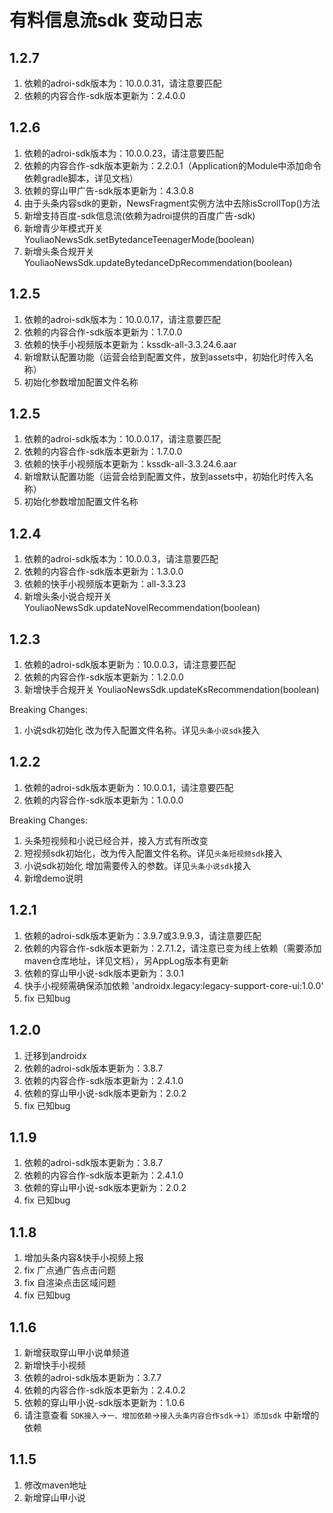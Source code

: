 # 有料信息流sdk 变动日志

## 1.2.7
1. 依赖的adroi-sdk版本为：10.0.0.31，请注意要匹配
2. 依赖的内容合作-sdk版本更新为：2.4.0.0

## 1.2.6
1. 依赖的adroi-sdk版本为：10.0.0.23，请注意要匹配
2. 依赖的内容合作-sdk版本更新为：2.2.0.1（Application的Module中添加命令依赖gradle脚本，详见文档）
3. 依赖的穿山甲广告-sdk版本更新为：4.3.0.8
4. 由于头条内容sdk的更新，NewsFragment实例方法中去除isScrollTop()方法  
5. 新增支持百度-sdk信息流(依赖为adroi提供的百度广告-sdk)
6. 新增青少年模式开关 YouliaoNewsSdk.setBytedanceTeenagerMode(boolean)
7. 新增头条合规开关 YouliaoNewsSdk.updateBytedanceDpRecommendation(boolean)

## 1.2.5
1. 依赖的adroi-sdk版本为：10.0.0.17，请注意要匹配
2. 依赖的内容合作-sdk版本更新为：1.7.0.0
3. 依赖的快手小视频版本更新为：kssdk-all-3.3.24.6.aar
4. 新增默认配置功能（运营会给到配置文件，放到assets中，初始化时传入名称）
5. 初始化参数增加配置文件名称
## 1.2.5
1. 依赖的adroi-sdk版本为：10.0.0.17，请注意要匹配
2. 依赖的内容合作-sdk版本更新为：1.7.0.0
3. 依赖的快手小视频版本更新为：kssdk-all-3.3.24.6.aar
4. 新增默认配置功能（运营会给到配置文件，放到assets中，初始化时传入名称）
5. 初始化参数增加配置文件名称
## 1.2.4
1. 依赖的adroi-sdk版本为：10.0.0.3，请注意要匹配
2. 依赖的内容合作-sdk版本更新为：1.3.0.0
3. 依赖的快手小视频版本更新为：all-3.3.23
4. 新增头条小说合规开关 YouliaoNewsSdk.updateNovelRecommendation(boolean)

## 1.2.3
1. 依赖的adroi-sdk版本更新为：10.0.0.3，请注意要匹配
2. 依赖的内容合作-sdk版本更新为：1.2.0.0
3. 新增快手合规开关 YouliaoNewsSdk.updateKsRecommendation(boolean)

Breaking Changes:
1. 小说sdk初始化 改为传入配置文件名称。详见`头条小说sdk`接入

## 1.2.2
1. 依赖的adroi-sdk版本更新为：10.0.0.1，请注意要匹配
2. 依赖的内容合作-sdk版本更新为：1.0.0.0

Breaking Changes:
1. 头条短视频和小说已经合并，接入方式有所改变
2. 短视频sdk初始化，改为传入配置文件名称。详见`头条短视频sdk`接入
3. 小说sdk初始化 增加需要传入的参数。详见`头条小说sdk`接入
4. 新增demo说明

## 1.2.1
1. 依赖的adroi-sdk版本更新为：3.9.7或3.9.9.3，请注意要匹配
2. 依赖的内容合作-sdk版本更新为：2.7.1.2，请注意已变为线上依赖（需要添加maven仓库地址，详见文档），另AppLog版本有更新
3. 依赖的穿山甲小说-sdk版本更新为：3.0.1
4. 快手小视频需确保添加依赖 'androidx.legacy:legacy-support-core-ui:1.0.0'
5. fix 已知bug

## 1.2.0
1. 迁移到androidx
2. 依赖的adroi-sdk版本更新为：3.8.7
3. 依赖的内容合作-sdk版本更新为：2.4.1.0
4. 依赖的穿山甲小说-sdk版本更新为：2.0.2
5. fix 已知bug

## 1.1.9
1. 依赖的adroi-sdk版本更新为：3.8.7
2. 依赖的内容合作-sdk版本更新为：2.4.1.0
3. 依赖的穿山甲小说-sdk版本更新为：2.0.2
4. fix 已知bug

## 1.1.8
1. 增加头条内容&快手小视频上报
2. fix 广点通广告点击问题
3. fix 自渲染点击区域问题
4. fix 已知bug

## 1.1.6
1. 新增获取穿山甲小说单频道
2. 新增快手小视频
3. 依赖的adroi-sdk版本更新为：3.7.7
4. 依赖的内容合作-sdk版本更新为：2.4.0.2
5. 依赖的穿山甲小说-sdk版本更新为：1.0.6
6. 请注意查看 `SDK接入`->`一、增加依赖`->`接入头条内容合作sdk`->`1）添加sdk` 中新增的依赖

## 1.1.5
1. 修改maven地址
2. 新增穿山甲小说

